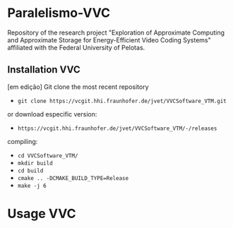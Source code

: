 # Paralelismo-VVC

Repository of the research project "Exploration of Approximate Computing and Approximate Storage for Energy-Efficient Video Coding Systems" affiliated with the Federal University of Pelotas.


## Installation VVC 
[em edição]
Git clone the most recent repository
- ```git clone https://vcgit.hhi.fraunhofer.de/jvet/VVCSoftware_VTM.git```

or download especific version:

- ```https://vcgit.hhi.fraunhofer.de/jvet/VVCSoftware_VTM/-/releases```
 
compiling:

- ```cd VVCSoftware_VTM/```
- ```mkdir build```
- ```cd build```
- ```cmake .. -DCMAKE_BUILD_TYPE=Release```
- ```make -j 6```

# Usage VVC

